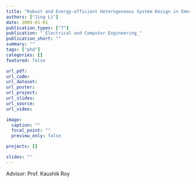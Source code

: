```yaml
---
title: "Robust and Energy-efficient Heterogeneous System Design in Emerging Technologies (textbfnominated for Best Thesis Award)"
authors: ["Jing Li"]
date: 2009-01-01
publication_types: ["7"]
publication: "_Electrical and Computer Engineering_"
publication_short: ""
summary: ""
tags: ["phd"]
categories: []
featured: false

url_pdf:
url_code:
url_dataset:
url_poster:
url_project:
url_slides:
url_source:
url_video:

image:
  caption: ""
  focal_point: ""
  preview_only: false

projects: []

slides: ""
---
```


Advisor: Prof. Kaushik Roy
